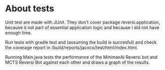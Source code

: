 About tests
===========

Unit test are made with JUnit. They don't cover package reversi.application, because it not part of essential application logic and because I did not have enough time.

Run tests with gradle test and (assuming the build is succesful) and check the coverage report in /build/reports/jacoco/test/html/index.html.

Running Main.java tests the performance of the MinimaxAI Reversi bot and MCTS Reversi Bot against each other and draws a graph of the results.
